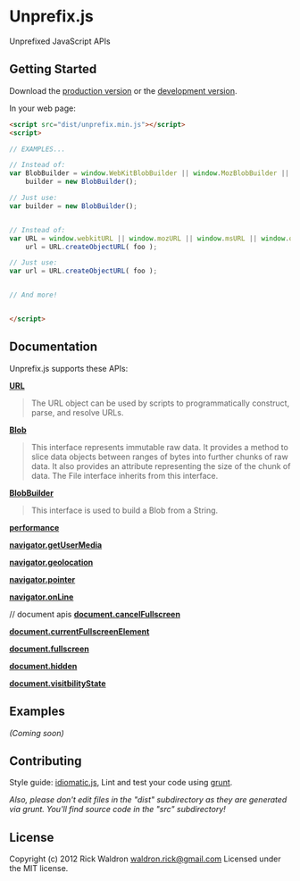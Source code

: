 # Unprefix.js

Unprefixed JavaScript APIs

## Getting Started
Download the [production version][min] or the [development version][max].

[min]: https://raw.github.com/rick/unprefix.js/master/dist/unprefix.js.min.js
[max]: https://raw.github.com/rick/unprefix.js/master/dist/unprefix.js.js

In your web page:

```html
<script src="dist/unprefix.min.js"></script>
<script>

// EXAMPLES...

// Instead of:
var BlobBuilder = window.WebKitBlobBuilder || window.MozBlobBuilder || window.MSBlobBuilder || window.OBlobBuilder || window.BlobBuilder,
    builder = new BlobBuilder();

// Just use:
var builder = new BlobBuilder();


// Instead of:
var URL = window.webkitURL || window.mozURL || window.msURL || window.oURL || window.URL,
    url = URL.createObjectURL( foo );

// Just use:
var url = URL.createObjectURL( foo );


// And more!


</script>
```

## Documentation

Unprefix.js supports these APIs:


**[URL](http://dvcs.w3.org/hg/url/raw-file/tip/Overview.html#interface-url)**

> The URL object can be used by scripts to programmatically construct, parse, and resolve URLs.


**[Blob](http://www.w3.org/TR/FileAPI/#dfn-Blob)**

> This interface represents immutable raw data. It provides a method to slice data objects between ranges of bytes into further chunks of raw data. It also provides an attribute representing the size of the chunk of data. The File interface inherits from this interface.


**[BlobBuilder](http://dev.w3.org/2009/dap/file-system/file-writer.html#idl-def-BlobBuilder)**

> This interface is used to build a Blob from a String.


**[performance]()**

>

**[navigator.getUserMedia]()**

>

**[navigator.geolocation]()**

>

**[navigator.pointer]()**

>

**[navigator.onLine]()**

>

// document apis
**[document.cancelFullscreen]()**

>

**[document.currentFullscreenElement]()**

>

**[document.fullscreen]()**

>

**[document.hidden]()**

>

**[document.visitbilityState]()**

>




## Examples
_(Coming soon)_

## Contributing
Style guide: [idiomatic.js](https://github.com/rwldrn/idiomatic.js), Lint and test your code using [grunt](https://github.com/cowboy/grunt).

_Also, please don't edit files in the "dist" subdirectory as they are generated via grunt. You'll find source code in the "src" subdirectory!_

## License
Copyright (c) 2012 Rick Waldron <waldron.rick@gmail.com>
Licensed under the MIT license.
